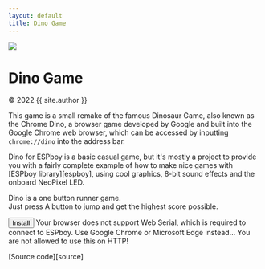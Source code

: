 ```yaml
---
layout: default
title: Dino Game
---
```


<div class="demo">
    <div class="espboy small">
        <img src="{{ 'assets/images/dino.gif' | relative_url }}">
    </div>
</div>

<div class="overview">
    <h1>Dino Game</h1>
    <p class="credit">&copy; 2022 {{ site.author }}</p>
    <div class="description">
        <p markdown="1">
            This game is a small remake of the famous Dinosaur Game, also known as the Chrome Dino, a browser game developed by Google and built into the Google Chrome web browser, which can be accessed by inputting <code>chrome://dino</code> into the address bar.
        </p>
        <p markdown="1">
            Dino for ESPboy is a basic casual game, but it's mostly a project to provide you with a fairly complete example of how to make nice games with [ESPboy library][espboy], using cool graphics, 8-bit sound effects and the onboard NeoPixel LED.
        </p>
        <p >
            Dino is a one button runner game.<br />
            Just press <span class="tag">A</span> button to jump and get the highest score possible.
        </p>
    </div>
    <div class="flasher">
        <esp-web-install-button
            id="upload"
            manifest="{{ 'bin/dino.json' | relative_url }}"
            hide-progress>
            <button id="button" slot="activate">Install</button>
            <span slot="unsupported">
                Your browser does not support Web Serial, which is required to connect to ESPboy. Use Google Chrome or Microsoft Edge instead...
            </span>
            <span slot="not-allowed">You are not allowed to use this on HTTP!</span>
        </esp-web-install-button>
        <div class="progress-bar">
            <span style="width:0%"></span>
        </div>
    </div>
    <div class="resources">
        <p class="iconify github" markdown="1">
            [Source code][source]
        </p>
    </div>
</div>


[espboy]: https://m1cr0lab-espboy.github.io/ESPboy
[source]: https://github.com/m1cr0lab-espboy/Dino